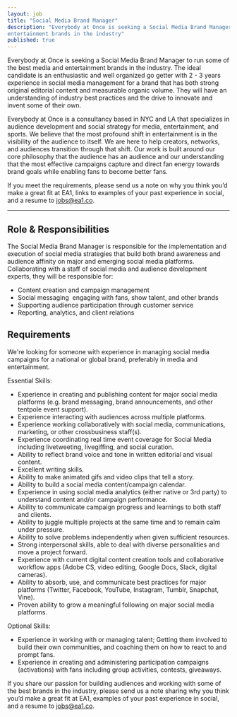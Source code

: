 ```yaml
---
layout: job
title: "Social Media Brand Manager"
description: "Everybody at Once is seeking a Social Media Brand Manager to run some of the best media and
entertainment brands in the industry"
published: true
---
```


Everybody at Once is seeking a Social Media Brand Manager to run some of the best media and
entertainment brands in the industry. The ideal candidate is an enthusiastic and well organized go getter
with 2 - 3 years experience in social media management for a brand that has both strong original editorial
content and measurable organic volume. They will have an understanding of industry best practices and the
drive to innovate and invent some of their own.

Everybody at Once is a consultancy based in NYC and LA that specializes in audience development and
social strategy for media, entertainment, and sports. We believe that the most profound shift in
entertainment is in the visibility of the audience to itself. We are here to help creators, networks, and
audiences transition through that shift. Our work is built around our core philosophy that the audience has
an audience and our understanding that the most effective campaigns capture and direct fan energy
towards brand goals while enabling fans to become better fans.

If you meet the requirements, please send us a note on why you think you’d make a great fit at EA1, links to
examples of your past experience in social, and a resume to [jobs@ea1.co](mailto:jobs@ea1.co).

*****

## Role & Responsibilities

The Social Media Brand Manager is responsible for the implementation and execution of social media
strategies that build both brand awareness and audience affinity on major and emerging social media
platforms. Collaborating with a staff of social media and audience development experts, they will be
responsible for:
- Content creation and campaign management
- Social messaging ­ engaging with fans, show talent, and other brands
- Supporting audience participation through customer service
- Reporting, analytics, and client relations

## Requirements

We're looking for someone with experience in managing social media campaigns for a national or global
brand, preferably in media and entertainment.

Essential Skills:

- Experience in creating and publishing content for major social media platforms (e.g. brand
messaging, brand announcements, and other tentpole event support).
- Experience interacting with audiences across multiple platforms.
- Experience working collaboratively with social media, communications, marketing, or other
cross­business staff(s).
- Experience coordinating real time event coverage for Social Media including live­tweeting,
live­giffing, and social curation.
- Ability to reflect brand voice and tone in written editorial and visual content.
- Excellent writing skills.
- Ability to make animated gifs and video clips that tell a story.
- Ability to build a social media content/campaign calendar.
- Experience in using social media analytics (either native or 3rd party) to understand content and/or
campaign performance.
- Ability to communicate campaign progress and learnings to both staff and clients.
- Ability to juggle multiple projects at the same time and to remain calm under pressure.
- Ability to solve problems independently when given sufficient resources.
- Strong interpersonal skills, able to deal with diverse personalities and move a project forward.
- Experience with current digital content creation tools and collaborative workflow apps (Adobe CS,
video editing, Google Docs, Slack, digital cameras).
- Ability to absorb, use, and communicate best practices for major platforms (Twitter, Facebook,
YouTube, Instagram, Tumblr, Snapchat, Vine).
- Proven ability to grow a meaningful following on major social media platforms.

Optional Skills:

- Experience in working with or managing talent; Getting them involved to build their own
communities, and coaching them on how to react to and prompt fans.
- Experience in creating and administering participation campaigns (activations) with fans including
group activities, contests, giveaways.

If you share our passion for building audiences and working with some of the best brands in the industry,
please send us a note sharing why you think you’d make a great fit at EA1, examples of your past
experience in social, and a resume to [jobs@ea1.co](mailto:jobs@ea1.co).
